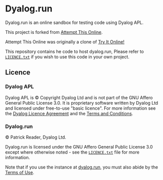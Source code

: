 # Dyalog.run
Dyalog.run is an online sandbox for testing code using Dyalog APL.

This project is forked from [Attempt This Online](https://ato.pxeger.com).

Attempt This Online was originally a clone of [Try It Online!](https://github.com/TryItOnline/tryitonline)

This repository contains he code to host dyalog.run, Please refer to [`LICENCE.txt`](./LICENCE.txt) if you wish
to use this code in your own project.


## Licence

### Dyalog APL
Dyalog APL is © Copyright Dyalog Ltd and is not part of the GNU Affero General Public License 3.0. It is proprietary software written by Dyalog Ltd and licensed under free-to-use "basic licence". For more information see the [Dyalog Licence Agreement](https://www.dyalog.com/uploads/documents/Developer_Software_Licence.pdf) and the [Terms and Conditions](https://www.dyalog.com/uploads/documents/Terms_and_Conditions.pdf).


### Dyalog.run
© Patrick Reader, Dyalog Ltd.

Dyalog.run is licensed under the GNU Affero General Public License 3.0 except where
otherwise noted - see the [`LICENCE.txt`](./LICENCE.txt) file for more information.

Note that if you use the instance at [dyalog.run](https://dyalog.run), you must also abide by the
[Terms of Use](https://dyalog.run/legal#terms-of-use).
